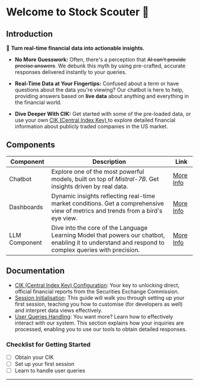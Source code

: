# Welcome to Stock Scouter 🌟

## Introduction

🚀 **Turn real-time financial data into actionable insights.**

- **No More Guesswork:** Often, there's a perception that ~~AI can't provide precise answers~~. We debunk this myth by using pre-crafted, accurate responses delivered instantly to your queries.

- **Real-Time Data at Your Fingertips:** Confused about a term or have questions about the data you're viewing? Our chatbot is here to help, providing answers based on **live data** about anything and everything in the financial world.

- **Dive Deeper With CIK:** Get started with some of the pre-loaded data, or use your own [CIK (Central Index Key) ](https://www.capitabyte.com/stockscouters/docs/km/obtain-cik) to explore detailed financial information about publicly traded companies in the US market.


## Components
| Component | Description | Link |
|-----------|-------------|------|
| Chatbot   | Explore one of the most powerful models, built on top of *Mistral-7B*. Get insights driven by real data. | [More Info](https://www.capitabyte.com/stockscouters/docs/km/chatbot) |
| Dashboards | Dynamic insights reflecting real-time market conditions. Get a comprehensive view of metrics and trends from a bird's eye view. | [More Info](https://www.capitabyte.com/stockscouters/docs/km/dashboards) |
| LLM Component | Dive into the core of the Language Learning Model that powers our chatbot, enabling it to understand and respond to complex queries with precision. | [More Info](https://www.capitabyte.com/stockscouters/docs/km/llm-component) |

## Documentation
- [CIK (Central Index Key) Configuration](https://www.capitabyte.com/stockscouters/docs/km/obtain-cik): Your key to unlocking direct, official financial reports from the Securities Exchange Commission.
- [Session Initialisation](https://www.capitabyte.com/stockscouters/docs/km/session): This guide will walk you through setting up your first session, teaching you how to customise (for developers as well) and interpret data views effectively.
- [User Queries Handling](https://www.capitabyte.com/stockscouters/docs/km/user-queries): You want more? Learn how to effectively interact with our system. This section explains how your inquiries are processed, enabling you to use our tools to obtain detailed responses.

### Checklist for Getting Started

- [ ] Obtain your CIK
- [ ] Set up your first session
- [ ] Learn to handle user queries
---
